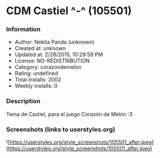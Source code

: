 # CDM Castiel ^-^ (105501)

### Information
- Author: Nekita Panda (unknown)
- Created at: unknown
- Updated at: 2/28/2015, 10:29:59 PM
- License: NO-REDISTRIBUTION
- Category: corazondemelon
- Rating: undefined
- Total installs: 2002
- Weekly installs: 0


### Description
Tema de Castiel, para el juego Corazón de Melón :3


### Screenshots (links to userstyles.org)
![https://userstyles.org/style_screenshots/105501_after.jpeg](https://userstyles.org/style_screenshots/105501_after.jpeg)


